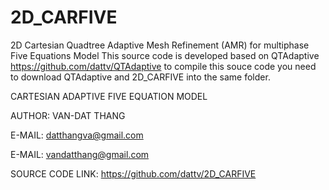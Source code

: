 # 2D_CARFIVE
2D Cartesian Quadtree Adaptive Mesh Refinement (AMR) for multiphase Five Equations Model 
This source code is developed based on QTAdaptive https://github.com/dattv/QTAdaptive 
to compile this souce code you need to download QTAdaptive and 2D_CARFIVE 
into the same folder.

CARTESIAN ADAPTIVE FIVE EQUATION MODEL

AUTHOR: VAN-DAT THANG

E-MAIL: datthangva@gmail.com

E-MAIL: vandatthang@gmail.com

SOURCE CODE LINK: https://github.com/dattv/2D_CARFIVE
 

